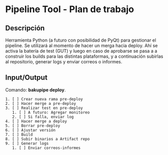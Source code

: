 Pipeline Tool - Plan de trabajo
===============================

## Descripción

Herramienta Python (a futuro con posibilidad de PyQt) para gestionar el
pipeline. Se utilizará al momento de hacer un merga hacia deploy. Ahí se activa
la batería de test (GUT) y luego en caso de aprobarse se pasa a a construir los
builds para las distintas plataformas, y a continuación subirlas al
repositorio, generar logs y enviar correos o informes.


## Input/Output

Comando: **bakupipe deploy**.

    1. [ ] Crear nueva rama pre-deploy
    2. [ ] Hacer merge a pre-deploy
    3. [ ] Realizar test en pre-deploy
       1. [ ] A futuro: Agregar monitoreo
       2. [ ] Si falla, enviar log
    4. [ ] Hacer merge a deploy
    5. [ ] Borrar pre-deploy
    6. [ ] Ajustar versión
    7. [ ] Build
    8. [ ] Subir binarios a Artifact repo
    9. [ ] Generar logs
       1. [ ] Enviar correos-informes

